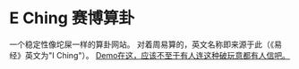 # E Ching 赛博算卦
一个稳定性像坨屎一样的算卦网站。
对着周易算的，英文名称即来源于此（《易经》英文为"I Ching"）。
[Demo在这，应该不至于有人连这种破玩意都有人信吧。](https://eching.i-am-cjc.tech)